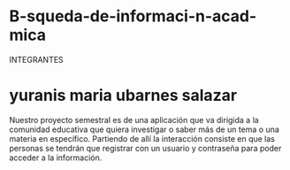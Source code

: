 # B-squeda-de-informaci-n-acad-mica

INTEGRANTES
# yuranis maria ubarnes salazar 
Nuestro proyecto semestral es de una aplicación que va dirigida a la comunidad educativa que quiera investigar o saber más de un tema o una materia en específico. Partiendo de allí la interacción consiste en que las personas se tendrán que registrar con un usuario y contraseña para poder acceder a la información.     
